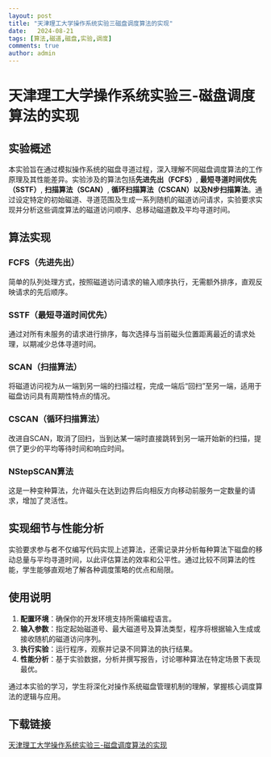 ```yaml
---
layout: post
title: "天津理工大学操作系统实验三磁盘调度算法的实现"
date:   2024-08-21
tags: [算法,磁道,磁盘,实验,调度]
comments: true
author: admin
---
```

# 天津理工大学操作系统实验三-磁盘调度算法的实现

## 实验概述

本实验旨在通过模拟操作系统的磁盘寻道过程，深入理解不同磁盘调度算法的工作原理及其性能差异。实验涉及的算法包括**先进先出（FCFS）**, **最短寻道时间优先（SSTF）**, **扫描算法（SCAN）**, **循环扫描算法（CSCAN）**以及**N步扫描算法**。通过设定特定的初始磁道、寻道范围及生成一系列随机的磁道访问请求，实验要求实现并分析这些调度算法的磁道访问顺序、总移动磁道数及平均寻道时间。

## 算法实现

### FCFS（先进先出）
简单的队列处理方式，按照磁道访问请求的输入顺序执行，无需额外排序，直观反映请求的先后顺序。

### SSTF（最短寻道时间优先）
通过对所有未服务的请求进行排序，每次选择与当前磁头位置距离最近的请求处理，以期减少总体寻道时间。

### SCAN（扫描算法）
将磁道访问视为从一端到另一端的扫描过程，完成一端后“回扫”至另一端，适用于磁盘访问具有周期性特点的情况。

### CSCAN（循环扫描算法）
改进自SCAN，取消了回扫，当到达某一端时直接跳转到另一端开始新的扫描，提供了更少的平均等待时间和响应时间。

### NStepSCAN算法
这是一种变种算法，允许磁头在达到边界后向相反方向移动前服务一定数量的请求，增加了灵活性。

## 实现细节与性能分析

实验要求参与者不仅编写代码实现上述算法，还需记录并分析每种算法下磁盘的移动总量与平均寻道时间，以此评估算法的效率和公平性。通过比较不同算法的性能，学生能够直观地了解各种调度策略的优点和局限。

## 使用说明
1. **配置环境**：确保你的开发环境支持所需编程语言。
2. **输入参数**：指定起始磁道号、最大磁道号及算法类型，程序将根据输入生成或接收随机的磁道访问序列。
3. **执行实验**：运行程序，观察并记录不同算法的执行结果。
4. **性能分析**：基于实验数据，分析并撰写报告，讨论哪种算法在特定场景下表现最优。

通过本实验的学习，学生将深化对操作系统磁盘管理机制的理解，掌握核心调度算法的逻辑与应用。

## 下载链接

[天津理工大学操作系统实验三-磁盘调度算法的实现](https://pan.quark.cn/s/5362d993bb2c)